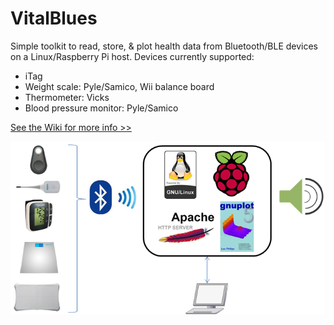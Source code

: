 # VitalBlues
Simple toolkit to read, store, &amp; plot health data from Bluetooth/BLE devices on a Linux/Raspberry Pi host. Devices currently supported:  
* iTag
* Weight scale: Pyle/Samico, Wii balance board
* Thermometer: Vicks
* Blood pressure monitor: Pyle/Samico

[See the Wiki for more info >>](../../wiki)

![](/docs/MyVitals.png)
